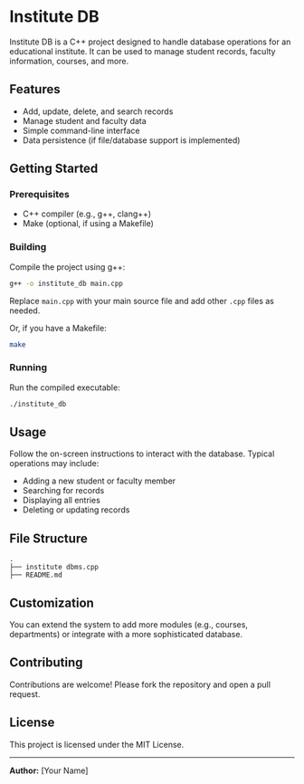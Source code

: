 # Institute DB

Institute DB is a C++ project designed to handle database operations for an educational institute. It can be used to manage student records, faculty information, courses, and more.

## Features

- Add, update, delete, and search records
- Manage student and faculty data
- Simple command-line interface
- Data persistence (if file/database support is implemented)

## Getting Started

### Prerequisites

- C++ compiler (e.g., g++, clang++)
- Make (optional, if using a Makefile)

### Building

Compile the project using g++:

```sh
g++ -o institute_db main.cpp
```

Replace `main.cpp` with your main source file and add other `.cpp` files as needed.

Or, if you have a Makefile:

```sh
make
```

### Running

Run the compiled executable:

```sh
./institute_db
```

## Usage

Follow the on-screen instructions to interact with the database. Typical operations may include:

- Adding a new student or faculty member
- Searching for records
- Displaying all entries
- Deleting or updating records

## File Structure

```
.
├── institute dbms.cpp
├── README.md
```

## Customization

You can extend the system to add more modules (e.g., courses, departments) or integrate with a more sophisticated database.

## Contributing

Contributions are welcome! Please fork the repository and open a pull request.

## License

This project is licensed under the MIT License.

---

**Author:** [Your Name]
